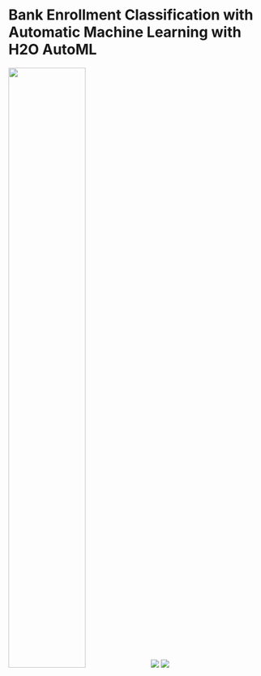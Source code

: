 # Bank Enrollment Classification with Automatic Machine Learning with H2O AutoML


<img src = '../main/Data & Images/df.png' height='55%' width='55%'>

<img src = '../main/Data & Images/leaderboard.png'>

<img src = '../main/Data & Images/variable_importance.png'>
